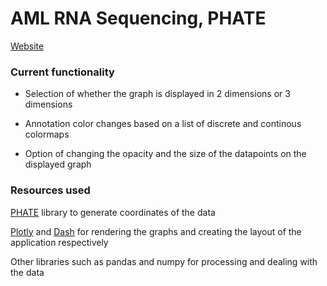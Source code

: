 # AML RNA Sequencing, PHATE
[Website](https://aml-rnaseq-phate.onrender.com/)

### Current functionality
* Selection of whether the graph is displayed in 2 dimensions or 3 dimensions

* Annotation color changes based on a list of discrete and continous colormaps

* Option of changing the opacity and the size of the datapoints on the displayed graph

### Resources used
[PHATE](https://www.krishnaswamylab.org/projects/phate) library to generate coordinates of the data

[Plotly](https://plotly.com/) and [Dash](https://dash.plotly.com/) for rendering the graphs and creating the layout of the application respectively

Other libraries such as pandas and numpy for processing and dealing with the data
